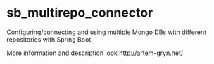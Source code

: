 # sb_multirepo_connector
Configuring/connecting and using multiple Mongo DBs with different repositories with Spring Boot.

More information and description look http://artem-gryn.net/
